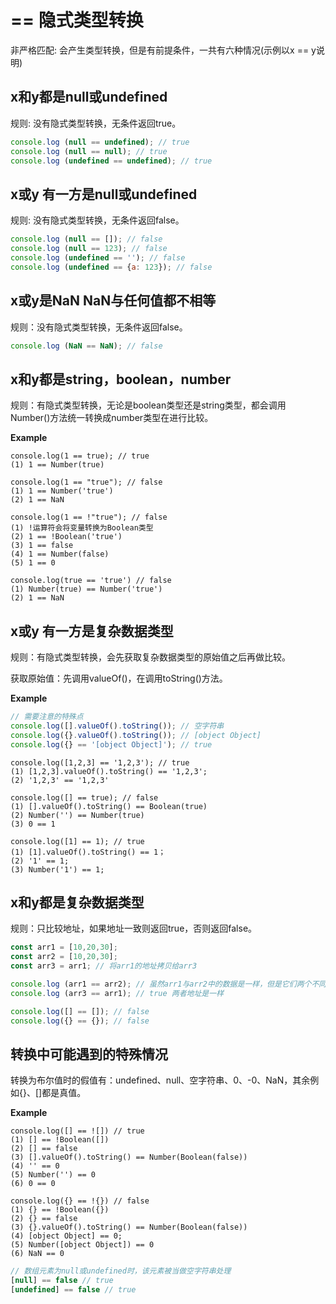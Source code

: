 # == 隐式类型转换
非严格匹配: 会产生类型转换，但是有前提条件，一共有六种情况(示例以x == y说明)

## x和y都是null或undefined
规则: 没有隐式类型转换，无条件返回true。
```js
console.log (null == undefined); // true
console.log (null == null); // true
console.log (undefined == undefined); // true
```

## x或y 有一方是null或undefined
规则: 没有隐式类型转换，无条件返回false。
```js
console.log (null == []); // false
console.log (null == 123); // false
console.log (undefined == ''); // false
console.log (undefined == {a: 123}); // false
```

## x或y是NaN  NaN与任何值都不相等
规则：没有隐式类型转换，无条件返回false。
```js
console.log (NaN == NaN); // false
```

## x和y都是string，boolean，number
规则：有隐式类型转换，无论是boolean类型还是string类型，都会调用Number()方法统一转换成number类型在进行比较。

**Example**
```
console.log(1 == true); // true 
(1) 1 == Number(true)
```
```
console.log(1 == "true"); // false
(1) 1 == Number('true')
(2) 1 == NaN
```
```
console.log(1 == !"true"); // false
(1) !运算符会将变量转换为Boolean类型
(2) 1 == !Boolean('true')
(3) 1 == false
(4) 1 == Number(false)
(5) 1 == 0 
```
```
console.log(true == 'true') // false
(1) Number(true) == Number('true')
(2) 1 == NaN
```

## x或y 有一方是复杂数据类型
规则：有隐式类型转换，会先获取复杂数据类型的原始值之后再做比较。

获取原始值：先调用valueOf()，在调用toString()方法。

**Example**
```js
// 需要注意的特殊点
console.log([].valueOf().toString()); // 空字符串
console.log({}.valueOf().toString()); // [object Object]
console.log({} == '[object Object]'); // true
```
```
console.log([1,2,3] == '1,2,3'); // true
(1) [1,2,3].valueOf().toString() == '1,2,3';
(2) '1,2,3' == '1,2,3'
```
```
console.log([] == true); // false
(1) [].valueOf().toString() == Boolean(true)
(2) Number('') == Number(true)
(3) 0 == 1
```
```
console.log([1] == 1); // true
(1) [1].valueOf().toString() == 1；
(2) '1' == 1;
(3) Number('1') == 1;
```

## x和y都是复杂数据类型
规则：只比较地址，如果地址一致则返回true，否则返回false。
```js
const arr1 = [10,20,30];
const arr2 = [10,20,30];
const arr3 = arr1; // 将arr1的地址拷贝给arr3

console.log (arr1 == arr2); // 虽然arr1与arr2中的数据是一样，但是它们两个不同的地址
console.log (arr3 == arr1); // true 两者地址是一样

console.log([] == []); // false
console.log({} == {}); // false
```

## 转换中可能遇到的特殊情况
转换为布尔值时的假值有：undefined、null、空字符串、0、-0、NaN，其余例如{}、[]都是真值。

**Example**
```
console.log([] == ![]) // true
(1) [] == !Boolean([])
(2) [] == false
(3) [].valueOf().toString() == Number(Boolean(false))
(4) '' == 0
(5) Number('') == 0
(6) 0 == 0
```
```
console.log({} == !{}) // false
(1) {} == !Boolean({})
(2) {} == false
(3) {}.valueOf().toString() == Number(Boolean(false))
(4) [object Object] == 0;
(5) Number([object Object]) == 0
(6) NaN == 0
```
```js
// 数组元素为null或undefined时，该元素被当做空字符串处理
[null] == false // true
[undefined] == false // true
```
